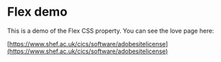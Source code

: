 # Flex demo

This is a demo of the Flex CSS property. You can see the love page here:

[https://www.shef.ac.uk/cics/software/adobesitelicense](https://www.shef.ac.uk/cics/software/adobesitelicense)
